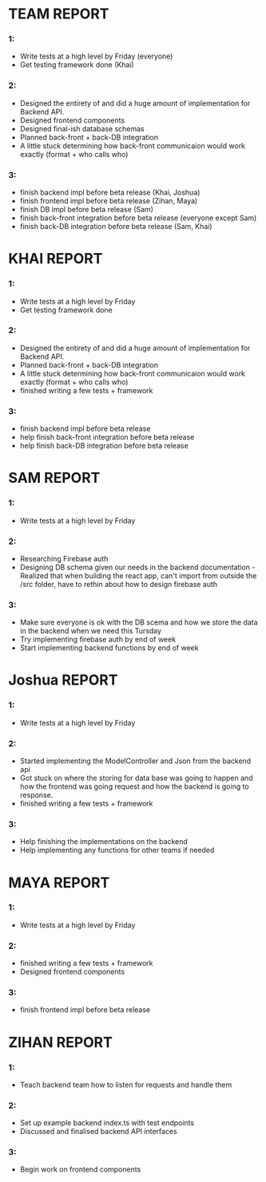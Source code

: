 # TEAM REPORT

### 1:
- Write tests at a high level by Friday (everyone)
- Get testing framework done (Khai)

### 2:
- Designed the entirety of and did a huge amount of implementation for Backend API.
- Designed frontend components
- Designed final-ish database schemas
- Planned back-front + back-DB integration
- A little stuck determining how back-front communicaion would work exactly (format + who calls who)

### 3:
- finish backend impl before beta release (Khai, Joshua)
- finish frontend impl before beta release (Zihan, Maya)
- finish DB impl before beta release (Sam)
- finish back-front integration before beta release (everyone except Sam)
- finish back-DB integration before beta release (Sam, Khai)



# KHAI REPORT

### 1:
- Write tests at a high level by Friday
- Get testing framework done

### 2:
- Designed the entirety of and did a huge amount of implementation for Backend API.
- Planned back-front + back-DB integration
- A little stuck determining how back-front communicaion would work exactly (format + who calls who)
- finished writing a few tests + framework

### 3:
- finish backend impl before beta release
- help finish back-front integration before beta release
- help finish back-DB integration before beta release

# SAM REPORT

### 1:
- Write tests at a high level by Friday

### 2:
- Researching Firebase auth
- Designing DB schema given our needs in the backend documentation
-Realized that when building the react app, can't import from outside the /src folder, have to rethin about how to design firebase auth

### 3:
- Make sure everyone is ok with the DB scema and how we store the data in the backend when we need this Tursday
- Try implementing firebase auth by end of week
- Start implementing backend functions by end of week

# Joshua REPORT

### 1:
- Write tests at a high level by Friday

### 2: 
- Started implementing the ModelController and Json from the backend api
- Got stuck on where the storing for data base was going to happen and how the frontend was going request and how the backend is going to response.
- finished writing a few tests + framework

### 3: 
- Help finishing the implementations on the backend
- Help implementing any functions for other teams if needed



# MAYA REPORT

### 1:
- Write tests at a high level by Friday

### 2:
- finished writing a few tests + framework
- Designed frontend components

### 3:
- finish frontend impl before beta release


# ZIHAN REPORT

### 1:
- Teach backend team how to listen for requests and handle them

### 2:
- Set up example backend index.ts with test endpoints
- Discussed and finalised backend API interfaces

### 3:
- Begin work on frontend components
